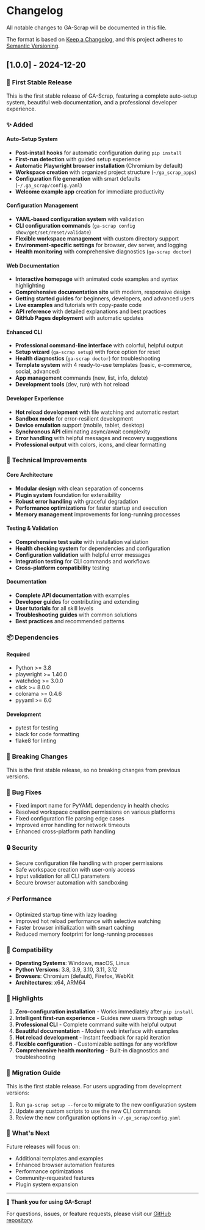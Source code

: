 # Changelog

All notable changes to GA-Scrap will be documented in this file.

The format is based on [Keep a Changelog](https://keepachangelog.com/en/1.0.0/),
and this project adheres to [Semantic Versioning](https://semver.org/spec/v2.0.0.html).

## [1.0.0] - 2024-12-20

### 🎉 **First Stable Release**

This is the first stable release of GA-Scrap, featuring a complete auto-setup system, beautiful web documentation, and a professional developer experience.

### ✨ **Added**

#### Auto-Setup System
- **Post-install hooks** for automatic configuration during `pip install`
- **First-run detection** with guided setup experience
- **Automatic Playwright browser installation** (Chromium by default)
- **Workspace creation** with organized project structure (`~/ga_scrap_apps`)
- **Configuration file generation** with smart defaults (`~/.ga_scrap/config.yaml`)
- **Welcome example app** creation for immediate productivity

#### Configuration Management
- **YAML-based configuration system** with validation
- **CLI configuration commands** (`ga-scrap config show/get/set/reset/validate`)
- **Flexible workspace management** with custom directory support
- **Environment-specific settings** for browser, dev server, and logging
- **Health monitoring** with comprehensive diagnostics (`ga-scrap doctor`)

#### Web Documentation
- **Interactive homepage** with animated code examples and syntax highlighting
- **Comprehensive documentation site** with modern, responsive design
- **Getting started guides** for beginners, developers, and advanced users
- **Live examples** and tutorials with copy-paste code
- **API reference** with detailed explanations and best practices
- **GitHub Pages deployment** with automatic updates

#### Enhanced CLI
- **Professional command-line interface** with colorful, helpful output
- **Setup wizard** (`ga-scrap setup`) with force option for reset
- **Health diagnostics** (`ga-scrap doctor`) for troubleshooting
- **Template system** with 4 ready-to-use templates (basic, e-commerce, social, advanced)
- **App management** commands (new, list, info, delete)
- **Development tools** (dev, run) with hot reload

#### Developer Experience
- **Hot reload development** with file watching and automatic restart
- **Sandbox mode** for error-resilient development
- **Device emulation** support (mobile, tablet, desktop)
- **Synchronous API** eliminating async/await complexity
- **Error handling** with helpful messages and recovery suggestions
- **Professional output** with colors, icons, and clear formatting

### 🔧 **Technical Improvements**

#### Core Architecture
- **Modular design** with clean separation of concerns
- **Plugin system** foundation for extensibility
- **Robust error handling** with graceful degradation
- **Performance optimizations** for faster startup and execution
- **Memory management** improvements for long-running processes

#### Testing & Validation
- **Comprehensive test suite** with installation validation
- **Health checking system** for dependencies and configuration
- **Configuration validation** with helpful error messages
- **Integration testing** for CLI commands and workflows
- **Cross-platform compatibility** testing

#### Documentation
- **Complete API documentation** with examples
- **Developer guides** for contributing and extending
- **User tutorials** for all skill levels
- **Troubleshooting guides** with common solutions
- **Best practices** and recommended patterns

### 📦 **Dependencies**

#### Required
- Python >= 3.8
- playwright >= 1.40.0
- watchdog >= 3.0.0
- click >= 8.0.0
- colorama >= 0.4.6
- pyyaml >= 6.0

#### Development
- pytest for testing
- black for code formatting
- flake8 for linting

### 🎯 **Breaking Changes**

This is the first stable release, so no breaking changes from previous versions.

### 🐛 **Bug Fixes**

- Fixed import name for PyYAML dependency in health checks
- Resolved workspace creation permissions on various platforms
- Fixed configuration file parsing edge cases
- Improved error handling for network timeouts
- Enhanced cross-platform path handling

### 🔒 **Security**

- Secure configuration file handling with proper permissions
- Safe workspace creation with user-only access
- Input validation for all CLI parameters
- Secure browser automation with sandboxing

### ⚡ **Performance**

- Optimized startup time with lazy loading
- Improved hot reload performance with selective watching
- Faster browser initialization with smart caching
- Reduced memory footprint for long-running processes

### 📱 **Compatibility**

- **Operating Systems**: Windows, macOS, Linux
- **Python Versions**: 3.8, 3.9, 3.10, 3.11, 3.12
- **Browsers**: Chromium (default), Firefox, WebKit
- **Architectures**: x64, ARM64

### 🎉 **Highlights**

1. **Zero-configuration installation** - Works immediately after `pip install`
2. **Intelligent first-run experience** - Guides new users through setup
3. **Professional CLI** - Complete command suite with helpful output
4. **Beautiful documentation** - Modern web interface with examples
5. **Hot reload development** - Instant feedback for rapid iteration
6. **Flexible configuration** - Customizable settings for any workflow
7. **Comprehensive health monitoring** - Built-in diagnostics and troubleshooting

### 🚀 **Migration Guide**

This is the first stable release. For users upgrading from development versions:

1. Run `ga-scrap setup --force` to migrate to the new configuration system
2. Update any custom scripts to use the new CLI commands
3. Review the new configuration options in `~/.ga_scrap/config.yaml`

### 🎯 **What's Next**

Future releases will focus on:
- Additional templates and examples
- Enhanced browser automation features
- Performance optimizations
- Community-requested features
- Plugin system expansion

---

**🎉 Thank you for using GA-Scrap!**

For questions, issues, or feature requests, please visit our [GitHub repository](https://github.com/GrandpaAcademy/GA-Scrap).
